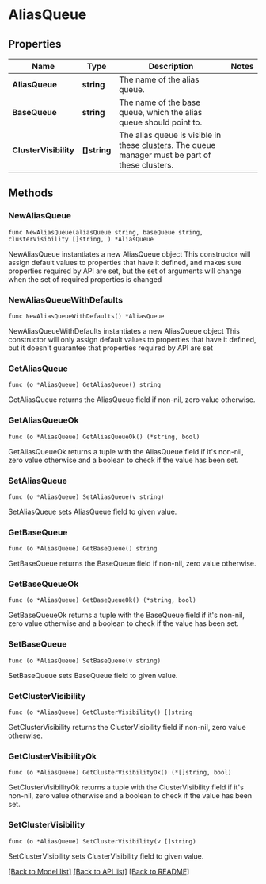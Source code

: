 # AliasQueue

## Properties

Name | Type | Description | Notes
------------ | ------------- | ------------- | -------------
**AliasQueue** | **string** | The name of the alias queue. | 
**BaseQueue** | **string** | The name of the base queue, which the alias queue should point to. | 
**ClusterVisibility** | **[]string** | The alias queue is visible in these [clusters](https://www.ibm.com/support/knowledgecenter/en/SSFKSJ_7.5.0/com.ibm.mq.pro.doc/q002750_.htm). The queue manager must be part of these clusters. | 

## Methods

### NewAliasQueue

`func NewAliasQueue(aliasQueue string, baseQueue string, clusterVisibility []string, ) *AliasQueue`

NewAliasQueue instantiates a new AliasQueue object
This constructor will assign default values to properties that have it defined,
and makes sure properties required by API are set, but the set of arguments
will change when the set of required properties is changed

### NewAliasQueueWithDefaults

`func NewAliasQueueWithDefaults() *AliasQueue`

NewAliasQueueWithDefaults instantiates a new AliasQueue object
This constructor will only assign default values to properties that have it defined,
but it doesn't guarantee that properties required by API are set

### GetAliasQueue

`func (o *AliasQueue) GetAliasQueue() string`

GetAliasQueue returns the AliasQueue field if non-nil, zero value otherwise.

### GetAliasQueueOk

`func (o *AliasQueue) GetAliasQueueOk() (*string, bool)`

GetAliasQueueOk returns a tuple with the AliasQueue field if it's non-nil, zero value otherwise
and a boolean to check if the value has been set.

### SetAliasQueue

`func (o *AliasQueue) SetAliasQueue(v string)`

SetAliasQueue sets AliasQueue field to given value.


### GetBaseQueue

`func (o *AliasQueue) GetBaseQueue() string`

GetBaseQueue returns the BaseQueue field if non-nil, zero value otherwise.

### GetBaseQueueOk

`func (o *AliasQueue) GetBaseQueueOk() (*string, bool)`

GetBaseQueueOk returns a tuple with the BaseQueue field if it's non-nil, zero value otherwise
and a boolean to check if the value has been set.

### SetBaseQueue

`func (o *AliasQueue) SetBaseQueue(v string)`

SetBaseQueue sets BaseQueue field to given value.


### GetClusterVisibility

`func (o *AliasQueue) GetClusterVisibility() []string`

GetClusterVisibility returns the ClusterVisibility field if non-nil, zero value otherwise.

### GetClusterVisibilityOk

`func (o *AliasQueue) GetClusterVisibilityOk() (*[]string, bool)`

GetClusterVisibilityOk returns a tuple with the ClusterVisibility field if it's non-nil, zero value otherwise
and a boolean to check if the value has been set.

### SetClusterVisibility

`func (o *AliasQueue) SetClusterVisibility(v []string)`

SetClusterVisibility sets ClusterVisibility field to given value.



[[Back to Model list]](../README.md#documentation-for-models) [[Back to API list]](../README.md#documentation-for-api-endpoints) [[Back to README]](../README.md)


